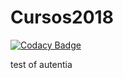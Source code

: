 # Cursos2018

[![Codacy Badge](https://api.codacy.com/project/badge/Grade/98eddd546a214a2083337d338da3466a)](https://app.codacy.com/app/Caumel/Cursos2018?utm_source=github.com&utm_medium=referral&utm_content=Caumel/Cursos2018&utm_campaign=Badge_Grade_Settings)

test of autentia 
